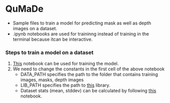 # QuMaDe
* Sample files to train a model for predicting mask as well as depth images on a dataset.
* .ipynb notebooks are used for traininng instead of training in the terminal because itcan be interactive. 
### Steps to train a model on a dataset
1. [This](https://github.com/Lakshman511/QuMaDe/blob/master/training.ipynb) notebook can be used for training the model.
2. We need to change the constants in the first cell of the above notebook
   * DATA_PATH specifies the path to the folder that contains training images, masks, depth images
   * LIB_PATH specifies the path to [this](https://github.com/Lakshman511/QuMaDe/tree/master/EVALibrary/EVA4) library.
   * Dataset stats (mean, stddev) can be calculated by following [this](https://github.com/Lakshman511/QuMaDe/blob/master/QuMaDe_data_statistics.ipynb) notebook.
